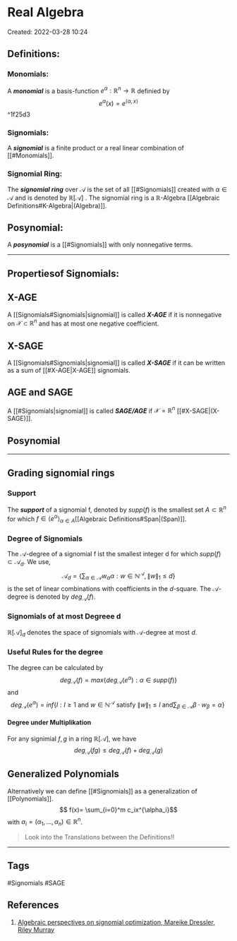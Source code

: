 # Real Algebra
Created: 2022-03-28 10:24

## Definitions:

### Monomials:
A ***monomial*** is a basis-function $e^\alpha : \mathbb{R}^n \rightarrow \mathbb{R}$ definied by $$e^\alpha(x) = e^{\langle \alpha , x \rangle }$$
^1f25d3
### Signomials:
A ***signomial*** is a finite product or a  real linear combination of [[#Monomials]].

### Signomial Ring:
The ***signomial ring*** over $\mathcal{A}$ is the set of all [[#Signomials]] created with $\alpha \in \mathcal{A}$  and is denoted by $\mathbb{R}[\mathcal{A} ]$ . The signomial ring is a $\mathbb{R}$-Algebra [[Algebraic Definitions#K-Algebra|(Algebra)]].

## Posynomial:
A ***posynomial*** is a [[#Signomials]] with only nonnegative terms.

---
## Propertiesof Signomials:

## X-AGE
A [[Signomials#Signomials|signomial]] is called ***X-AGE*** if it is nonnegative on $\mathcal{X} \subset \mathbb{R}^n$ and has at most one negative coefficient.

## X-SAGE
A [[Signomials#Signomials|signomial]] is called ***X-SAGE*** if it can be written as a sum of [[#X-AGE|X-AGE]] signomials.


## AGE and SAGE
A [[#Signomials|signomial]] is called ***SAGE/AGE*** if $\mathcal{X} = \mathbb{R}^n$ [[#X-SAGE|(X-SAGE)]].

## Posynomial


---
## Grading signomial rings

### Support
The ***support*** of a signomial f, denoted by $supp(f)$ is the smallest set $A \subset \mathbb{R}^n$ for which $f \in \langle e^\alpha \rangle_{\alpha \in A}$[[Algebraic Definitions#Span|(Span)]]. 

### Degree of Signomials

The $\mathcal A$-degree of a signomial f ist the smallest integer d for which $supp(f) \subset \mathcal{A}_d$. We use, $$\mathcal{A}_d = \left \lbrace \sum_{\alpha \in \mathcal A } w_\alpha \alpha : w \in \mathbb{N}^{\mathcal A }, \lVert w \rVert_1 \leq d \right \rbrace$$ is the set of linear combinations with coefficients in the $d$-square. The $\mathcal A$-degree is denoted by $deg_\mathcal A (f)$.

### Signomials of at most Degreee d
$\mathbb R [\mathcal A]_d$ denotes the space of signomials with $\mathcal A$-degree at most $d$.

### Useful Rules for the degree

The degree can be calculated by $$deg_\mathcal A (f) = max \lbrace deg_ \mathcal A ( e ^\alpha ) : \alpha \in supp(f) \rbrace$$ and $$deg_ \mathcal A (e^\alpha) = inf \left \lbrace l : l \geq 1\ \text {and} \ w \in \mathbb N ^\mathcal A  \ \text {satisfy} \ \lVert w \rVert_1 \leq l \ \text {and} \sum_{\beta \in \mathcal A} \beta \cdot w_\beta = \alpha \right \rbrace \ $$
#### Degree under Multiplikation

For any signimial $f,g$ in a ring $\mathbb R [\mathcal A ]$, we have $$deg_\mathcal A (fg) \leq deg_\mathcal A(f) + deg_\mathcal A(g)$$
## Generalized Polynomials
Alternatively we can define [[#Signomials]] as a generalization of [[Polynomials]]. $$ f(x)= \sum_{i=0}^m c_ix^{\alpha_i}$$ with $\alpha_i = (\alpha_1,\dots,\alpha_n) \in \mathbb{R}^n$.

> Look into the Translations between the Definitions!!

---

## Tags

#Signomials #SAGE 

## References
1.  [Algebraic perspectives on signomial optimization, Mareike Dressler, Riley Murray](https://arxiv.org/abs/2107.00345)




